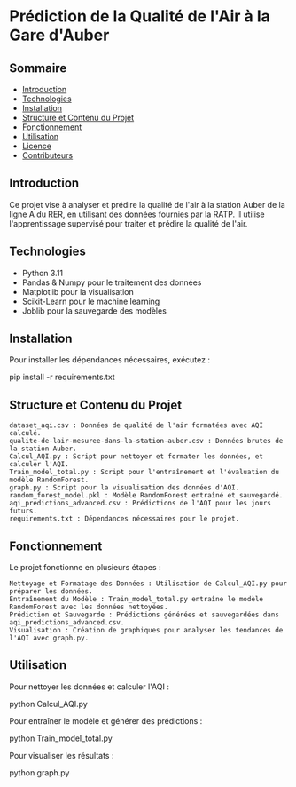 # Prédiction de la Qualité de l'Air à la Gare d'Auber

## Sommaire

- [Introduction](#introduction)
- [Technologies](#technologies)
- [Installation](#installation)
- [Structure et Contenu du Projet](#structure-et-contenu-du-projet)
- [Fonctionnement](#fonctionnement)
- [Utilisation](#utilisation)
- [Licence](#licence)
- [Contributeurs](#contributeurs)

## Introduction

Ce projet vise à analyser et prédire la qualité de l'air à la station Auber de la ligne A du RER, en utilisant des données fournies par la RATP. Il utilise l'apprentissage supervisé pour traiter et prédire la qualité de l'air.

## Technologies

- Python 3.11
- Pandas & Numpy pour le traitement des données
- Matplotlib pour la visualisation
- Scikit-Learn pour le machine learning
- Joblib pour la sauvegarde des modèles

## Installation

Pour installer les dépendances nécessaires, exécutez :

pip install -r requirements.txt


## Structure et Contenu du Projet

    dataset_aqi.csv : Données de qualité de l'air formatées avec AQI calculé.
    qualite-de-lair-mesuree-dans-la-station-auber.csv : Données brutes de la station Auber.
    Calcul_AQI.py : Script pour nettoyer et formater les données, et calculer l'AQI.
    Train_model_total.py : Script pour l'entraînement et l'évaluation du modèle RandomForest.
    graph.py : Script pour la visualisation des données d'AQI.
    random_forest_model.pkl : Modèle RandomForest entraîné et sauvegardé.
    aqi_predictions_advanced.csv : Prédictions de l'AQI pour les jours futurs.
    requirements.txt : Dépendances nécessaires pour le projet.

## Fonctionnement

Le projet fonctionne en plusieurs étapes :

    Nettoyage et Formatage des Données : Utilisation de Calcul_AQI.py pour préparer les données.
    Entraînement du Modèle : Train_model_total.py entraîne le modèle RandomForest avec les données nettoyées.
    Prédiction et Sauvegarde : Prédictions générées et sauvegardées dans aqi_predictions_advanced.csv.
    Visualisation : Création de graphiques pour analyser les tendances de l'AQI avec graph.py.

## Utilisation

Pour nettoyer les données et calculer l'AQI :

python Calcul_AQI.py


Pour entraîner le modèle et générer des prédictions :

python Train_model_total.py


Pour visualiser les résultats :

python graph.py
